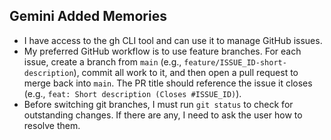 ## Gemini Added Memories
- I have access to the gh CLI tool and can use it to manage GitHub issues.
- My preferred GitHub workflow is to use feature branches. For each issue, create a branch from `main` (e.g., `feature/ISSUE_ID-short-description`), commit all work to it, and then open a pull request to merge back into `main`. The PR title should reference the issue it closes (e.g., `feat: Short description (Closes #ISSUE_ID)`).
- Before switching git branches, I must run `git status` to check for outstanding changes. If there are any, I need to ask the user how to resolve them.
